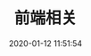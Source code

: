 ---
pageComponent: # 使用页面组件
  name: Catalogue # 组件名：Catalogue => 目录页组件
  data: # 组件所需数据
    key:  03.前端相关 # 设置为指定文件夹的名称 (有序号的要带序号)
    imgUrl: /img/vue.png # 目录页内的图片
    description: 前端技术栈

title: 前端相关 # 页面标题
date: 2020-01-12 11:51:54 # 创建日期
permalink: /navator/frontend # 永久链接
sidebar: false # 是否显示侧边栏
article: false # 是否显示最近更新栏
comment: false # 是否显示评论栏
editLink: false # 是否显示编辑按钮
---